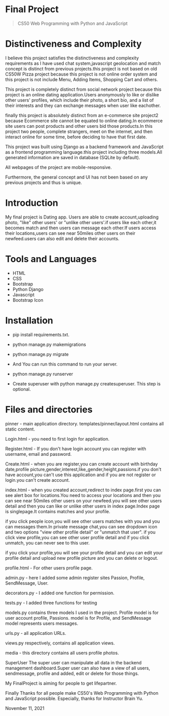 # Final Project

> CS50 Web Programming with Python and JavaScript



# Distinctiveness and Complexity

I believe this project satisfies the distinctiveness and complexity requirements as I have used chat system,javascript geolocation and match concept is distinct from previous projects.this project is not based on old CS50W Pizza project because this project is not online order system and this project is not include Menu, Adding Items, Shopping Cart and others.

This project is completely distinct from social network project because this project is an online dating application.Users anonymously to like or dislike other users' profiles, which include their photo, a short bio, and a list of their interests and they can exchange messages when user like eachother.

finally this project is absolutely distinct from an e-commerce site project2 because Ecommerce site cannot be equated to online dating.In ecommerce site users can post products and other users bid those products.In this project two people, complete strangers, meet on the internet, and then interact online for some time, before deciding to have that first date.

This project was built using Django as a backend framework and JavaScript as a frontend programming language.this project including three models.All generated information are saved in database (SQLite by default).

All webpages of the project are mobile-responsive.

Furthermore, the general concept and UI has not been based on any previous projects and thus is unique.


# Introduction

My final project is  Dating app. Users are able to create account,uploading photo, "like" other users' or "unlike other users'.if users like each other,it becomes match and then users can message each other.If users access their locations,users can see near 50miles other users on their newfeed.users can also edit and delete their accounts.    


# Tools and Languages

- HTML
- CSS
- Bootstrap
- Python Django
- Javascript
- Bootstrap Icon


# Installation

- pip install requirements.txt.

- python manage.py makemigrations 

- python manage.py migrate

- And You can run this command to run your server.

- python manage.py runserver

- Create superuser with python manage.py createsuperuser. This step is optional.


# Files and directories

pinner - main application directory.
templates/pinner/layout.html contains all static content.

Login.html - 
you need to first login for application.

Register.html - 
If you don't have login account you can register with username, email and password.

Create.html - 
when you are register,you can create account with birthday date,profile picture,gender,interest,like_gender,height,passions.if you don't have account,you can't use this application and if you are not register or login.you can't create account.

index.html - 
when you created account,redirect to index page.first you can see alert box for locations.You need to access your locations and then you can see near 50miles other users on your newfeed.you will see other users detail and then you can like or unlike other users in index page.Index page is singlepage.It contains matches and your profile.

if you click people icon,you will see other users matches with you and you can messages them.In private message chat,you can see dropdown icon and two options "view other profile detail" or "unmatch that user".
if you click view profile,you can see other user profile detail and if you click unmatch, you can never  see to this user. 

if you click your profile,you will see your profile detail and you can edit your profile detail and upload new profile picture and you can delete or logout.

profile.html - 
For other users profile page.

admin.py - here I added some admin register sites Passion, Profile, SendMessage, User.

decorators.py - I added one function for permission.

tests.py - I added three functions for testing

models.py contains three models I used in the project. Profile model is for user account profile, 
Passions. model is for Profile, and SendMessage model represents users messages.

urls.py - all application URLs.

views.py respectively, contains all application views.

media - this directory contains all users profile photos.

SuperUser
The super user can manipulate all data in the backend management dashboard.Super user can also have a view of all users, sendmessage, profile and added, edit or delete for those things.

My FinalProject is aiming for people to get lifepartner.


Finally
Thanks for all people make CS50's Web Programming with Python and JavaScript possible. Especially, thanks for Instructor Brain Yu.

November 11, 2021
